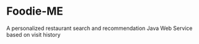 # Foodie-ME
 A personalized restaurant search and recommendation Java Web Service based on visit history
